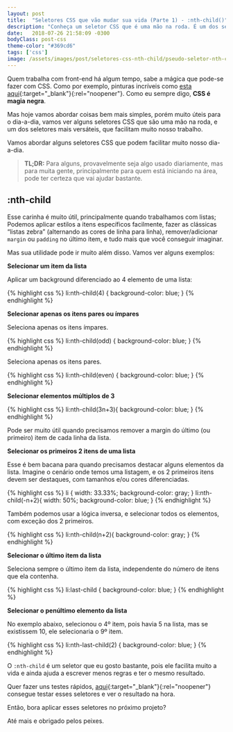 ```yaml
---
layout: post
title:  "Seletores CSS que vão mudar sua vida (Parte 1) - :nth-child()"
description: "Conheça um seletor CSS que é uma mão na roda. É um dos seletores mais versáteis, que facilitam muito nossa vida. Estou falando do pseudo seletor :nth-child()"
date:   2018-07-26 21:58:09 -0300
bodyClass: post-css
theme-color: "#369cd6"
tags: ['css']
image: /assets/images/post/seletores-css-nth-child/pseudo-seletor-nth-child.jpg
---
```


Quem trabalha com front-end há algum tempo, sabe a mágica que pode-se fazer com CSS. Como por exemplo, pinturas incríveis como [esta aqui](https://github.com/cyanharlow/purecss-zigario){:target="_blank"}{:rel="noopener"}. Como eu sempre digo, **CSS é magia negra**. 

Mas hoje vamos abordar coisas bem mais simples, porém muito úteis para o dia-a-dia, vamos ver alguns seletores CSS que são uma mão na roda, e um dos seletores mais versáteis, que facilitam muito nosso trabalho.

Vamos abordar alguns seletores CSS que podem facilitar muito nosso dia-a-dia. 

> **TL;DR:** Para alguns, provavelmente seja algo usado diariamente, mas para muita gente, principalmente para quem está iniciando na área, pode ter certeza que vai ajudar bastante.


## :nth-child

Esse carinha é muito útil, principalmente quando trabalhamos com listas; Podemos aplicar estilos a itens específicos facilmente, fazer as clássicas “listas zebra” (alternando as cores de linha para linha), remover/adicionar `margin` ou `padding` no último item, e tudo mais que você conseguir imaginar. 

Mas sua utilidade pode ir muito além disso. Vamos ver alguns exemplos:

**Selecionar um item da lista**

Aplicar um background diferenciado ao 4 elemento de uma lista:

{% highlight css %}
li:nth-child(4) {
    background-color: blue;
}
{% endhighlight %}

**Selecionar apenas os itens pares ou ímpares**

Seleciona apenas os itens ímpares.

{% highlight css %}
li:nth-child(odd) {
    background-color: blue; 
}
{% endhighlight %}

Seleciona apenas os itens pares.

{% highlight css %}
li:nth-child(even) {
    background-color: blue; 
}
{% endhighlight %}


**Selecionar elementos múltiplos de 3**

{% highlight css %}
li:nth-child(3n+3){
    background-color: blue; 
}
{% endhighlight %}

Pode ser muito útil quando precisamos remover a margin do último (ou primeiro) item de cada linha da lista.

**Selecionar os primeiros 2 itens de uma lista**

Esse é bem bacana para quando precisamos destacar alguns elementos da lista. Imagine o cenário onde temos uma listagem, e os 2 primeiros itens devem ser destaques, com  tamanhos e/ou cores diferenciadas.

{% highlight css %}
li {
    width: 33.33%;
    background-color: gray;
}
li:nth-child(-n+2){
    width: 50%;
    background-color: blue;
}
{% endhighlight %}

Também podemos usar a lógica inversa, e selecionar todos os elementos, com exceção dos 2 primeiros.

{% highlight css %}
li:nth-child(n+2){
    background-color: gray;
}
{% endhighlight %}

**Selecionar o último item da lista**

Seleciona sempre o último item da lista, independente do número de itens que ela contenha.

{% highlight css %}
li:last-child {
    background-color: blue;
}
{% endhighlight %}

**Selecionar o penúltimo elemento da lista**

No exemplo abaixo, selecionou o 4º item, pois havia 5 na lista, mas se existissem 10, ele selecionaria o 9º item.

{% highlight css %}
li:nth-last-child(2) {
    background-color: blue;
}
{% endhighlight %}

O `:nth-child` é um seletor que eu gosto bastante, pois ele facilita muito a vida e ainda ajuda a escrever menos regras e ter o mesmo resultado.

Quer fazer uns testes rápidos, [aqui](https://css-tricks.com/examples/nth-child-tester/){:target="_blank"}{:rel="noopener"} consegue testar esses seletores e ver o resultado na hora.

Então, bora aplicar esses seletores no próximo projeto?

Até mais e obrigado pelos peixes.